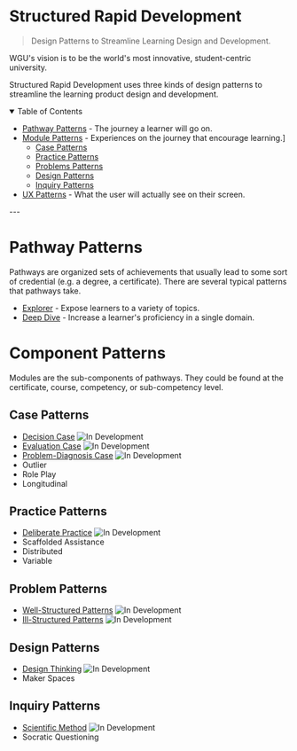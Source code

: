 # Structured Rapid Development

> Design Patterns to Streamline Learning Design and Development.

WGU's vision is to be the world's most innovative, student-centric university. 

Structured Rapid Development uses three kinds of design patterns to streamline the learning product design and development.

<details open="open">
<summary>Table of Contents</summary>

- [Pathway Patterns](#pathway-patterns) - The journey a learner will go on.
- [Module Patterns](#module-patterns) - Experiences on the journey that encourage learning.]
    - [Case Patterns](#case-patterns)
    - [Practice Patterns](#practice-patterns)
    - [Problems Patterns](#problems-patterns)
    - [Design Patterns](#design-patterns)
    - [Inquiry Patterns](#inquiry-patterns)
- [UX Patterns](#ux-patterns) - What the user will actually see on their screen.

</details>
---

# Pathway Patterns
Pathways are organized sets of achievements that usually lead to some sort of credential (e.g. a degree, a certificate). There are several typical patterns that pathways take. 
- [Explorer](./pathways/Explorer.md) - Expose learners to a variety of topics.
- [Deep Dive](./pathways/DeepDive.md) - Increase a learner's proficiency in a single domain.

# Component Patterns
Modules are the sub-components of pathways. They could be found at the certificate, course, competency, or sub-competency level. 
## Case Patterns
- [Decision Case](./modules/cases/DecisionCase.md) <img src="https://img.shields.io/badge/-dev-orange" alt="In Development" />
- [Evaluation Case](./modules/cases/EvaluationCase.md) <img src="https://img.shields.io/badge/-dev-orange" alt="In Development" />
- [Problem-Diagnosis Case](./modules/cases/ProblemDiagnosisCase.md) <img src="https://img.shields.io/badge/-dev-orange" alt="In Development" />
- Outlier
- Role Play
- Longitudinal

## Practice Patterns
- [Deliberate Practice](./modules/practice/DeliberatePractice.md) <img src="https://img.shields.io/badge/-dev-orange" alt="In Development" />
- Scaffolded Assistance
- Distributed
- Variable

## Problem Patterns
- [Well-Structured Patterns](./modules/problems/WellStructuredProblem.md) <img src="https://img.shields.io/badge/-dev-orange" alt="In Development" />
- [Ill-Structured Patterns](./modules/problems/IllStructuredProblem.md) <img src="https://img.shields.io/badge/-dev-orange" alt="In Development" />
## Design Patterns
- [Design Thinking](./modules/design/DesignThinking.md) <img src="https://img.shields.io/badge/-dev-orange" alt="In Development" />
- Maker Spaces

## Inquiry Patterns
- [Scientific Method](./modules/inquiry/ScientificMethod.md) <img src="https://img.shields.io/badge/-dev-orange" alt="In Development" />
- Socratic Questioning


<!-- # xBlocks
# Resources
## Articles
Coming soon
## Packages
Coming soon
## Examples
Coming soon
## Tools
Coming soon
## Videos
Coming soon
## Books
Coming soon
## Courses
Coming soon -->